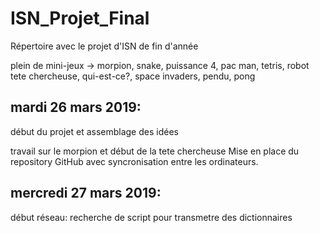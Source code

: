 # ISN_Projet_Final
Répertoire avec le projet d'ISN de fin d'année

plein de mini-jeux
-> morpion, snake, puissance 4, pac man, tetris, robot tete chercheuse, qui-est-ce?, space invaders,
pendu, pong

## mardi 26 mars 2019:  
début du projet et assemblage des idées

travail sur le morpion et début de la tete chercheuse
Mise en place du repository GitHub avec syncronisation entre les ordinateurs.

## mercredi 27 mars 2019:
début réseau: recherche de script pour transmetre des dictionnaires
